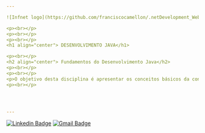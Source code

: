 ```yaml
---  

![Infnet logo](https://github.com/franciscocamellon/.netDevelopment_WebASPNETMvcWebAPI/blob/master/assets/infnet-banner.svg)  

<p><br></p>
<p><br></p>
<p><br></p>
<h1 align="center"> DESENVOLVIMENTO JAVA</h1>

<p><br></p>
<h2 align="center"> Fundamentos do Desenvolvimento Java</h2>
<p><br></p>
<p><br></p>
<p>O objetivo desta disciplina é apresentar os conceitos básicos da construção de programas, utilizando a plataforma Java, através de uma abordagem prática, voltada para a construção de programas desde a primeira etapa da disciplina.</p>
<p><br></p>




---
```

[![Linkedin Badge](https://img.shields.io/badge/-Francisco-blue?style=flat-square&logo=Linkedin&logoColor=white&link=www.linkedin.com/in/franciscocamellon/)](www.linkedin.com/in/franciscocamellon/)  [![Gmail Badge](https://img.shields.io/badge/-franciscocamellon@gmail.com-c14438?style=flat-square&logo=Gmail&logoColor=white&link=mailto:franciscocamellon@gmail.com)](mailto:franciscocamellon@gmail.com)



